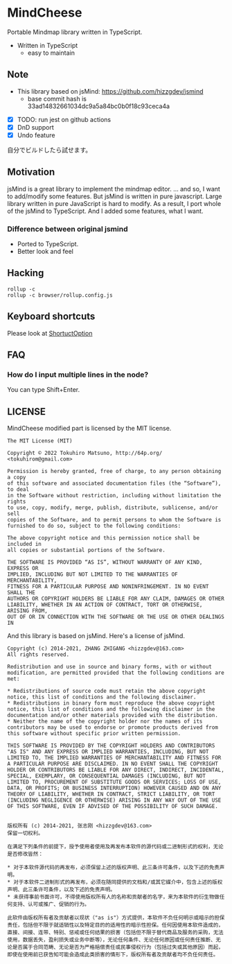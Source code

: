 # MindCheese

Portable Mindmap library written in TypeScript.

- Written in TypeScript
  - easy to maintain

## **Note**

- This library based on jsMind: https://github.com/hizzgdev/jsmind
  - base commit hash is 33ad14832661034dc9a5a84bc0b0f18c93ceca4a
- [x] TODO: run jest on github actions
- [x] DnD support
- [x] Undo feature

自分でビルドしたら試せます。

## Motivation

jsMind is a great library to implement the mindmap editor.
... and so, I want to add/modify some features. But jsMind is written in pure javascript.
Large library written in pure JavaScript is hard to modify.
As a result, I port whole of the jsMind to TypeScript. And I added some features, what I want.

### Difference between original jsmind

- Ported to TypeScript.
- Better look and feel

## Hacking

    rollup -c
    rollup -c browser/rollup.config.js

## Keyboard shortcuts

Please look at [ShortuctOption](https://github.com/tokuhirom/mindcheese/blob/main/src/mindmap/MindOption.ts#L32-L45)

## FAQ

### How do I input multiple lines in the node?

You can type Shift+Enter.

## LICENSE

MindCheese modified part is licensed by the MIT license.

    The MIT License (MIT)

    Copyright © 2022 Tokuhiro Matsuno, http://64p.org/ <tokuhirom@gmail.com>

    Permission is hereby granted, free of charge, to any person obtaining a copy
    of this software and associated documentation files (the “Software”), to deal
    in the Software without restriction, including without limitation the rights
    to use, copy, modify, merge, publish, distribute, sublicense, and/or sell
    copies of the Software, and to permit persons to whom the Software is
    furnished to do so, subject to the following conditions:

    The above copyright notice and this permission notice shall be included in
    all copies or substantial portions of the Software.

    THE SOFTWARE IS PROVIDED “AS IS”, WITHOUT WARRANTY OF ANY KIND, EXPRESS OR
    IMPLIED, INCLUDING BUT NOT LIMITED TO THE WARRANTIES OF MERCHANTABILITY,
    FITNESS FOR A PARTICULAR PURPOSE AND NONINFRINGEMENT. IN NO EVENT SHALL THE
    AUTHORS OR COPYRIGHT HOLDERS BE LIABLE FOR ANY CLAIM, DAMAGES OR OTHER
    LIABILITY, WHETHER IN AN ACTION OF CONTRACT, TORT OR OTHERWISE, ARISING FROM,
    OUT OF OR IN CONNECTION WITH THE SOFTWARE OR THE USE OR OTHER DEALINGS IN

And this library is based on jsMind. Here's a license of jsMind.

    Copyright (c) 2014-2021, ZHANG ZHIGANG <hizzgdev@163.com>
    All rights reserved.

    Redistribution and use in source and binary forms, with or without modification, are permitted provided that the following conditions are met:

    * Redistributions of source code must retain the above copyright notice, this list of conditions and the following disclaimer.
    * Redistributions in binary form must reproduce the above copyright notice, this list of conditions and the following disclaimer in the documentation and/or other materials provided with the distribution.
    * Neither the name of the copyright holder nor the names of its contributors may be used to endorse or promote products derived from this software without specific prior written permission.

    THIS SOFTWARE IS PROVIDED BY THE COPYRIGHT HOLDERS AND CONTRIBUTORS "AS IS" AND ANY EXPRESS OR IMPLIED WARRANTIES, INCLUDING, BUT NOT LIMITED TO, THE IMPLIED WARRANTIES OF MERCHANTABILITY AND FITNESS FOR A PARTICULAR PURPOSE ARE DISCLAIMED. IN NO EVENT SHALL THE COPYRIGHT HOLDER OR CONTRIBUTORS BE LIABLE FOR ANY DIRECT, INDIRECT, INCIDENTAL, SPECIAL, EXEMPLARY, OR CONSEQUENTIAL DAMAGES (INCLUDING, BUT NOT LIMITED TO, PROCUREMENT OF SUBSTITUTE GOODS OR SERVICES; LOSS OF USE, DATA, OR PROFITS; OR BUSINESS INTERRUPTION) HOWEVER CAUSED AND ON ANY THEORY OF LIABILITY, WHETHER IN CONTRACT, STRICT LIABILITY, OR TORT (INCLUDING NEGLIGENCE OR OTHERWISE) ARISING IN ANY WAY OUT OF THE USE OF THIS SOFTWARE, EVEN IF ADVISED OF THE POSSIBILITY OF SUCH DAMAGE.


    版权所有 (c) 2014-2021, 张志刚 <hizzgdev@163.com>
    保留一切权利。

    在满足下列条件的前提下，授予使用者使用及再发布本软件的源代码或二进制形式的权利，无论是否修改皆然：

    * 对于本软件源代码的再发布，必须保留上述的版权声明、此三条许可条件，以及下述的免责声明。
    * 对于本软件二进制形式的再发布，必须在随同提供的文档和/或其它媒介中，包含上述的版权声明、此三条许可条件，以及下述的免责声明。
    * 未获得事前书面许可，不得使用版权所有人的名称和贡献者的名字，来为本软件的衍生物做任何支持、认可或推广、促销的行为。

    此软件由版权所有者及贡献者以现状（"as is"）方式提供，本软件不负任何明示或暗示的担保责任，包括但不限于就适销性以及特定目的的适用性的暗示性担保。任何因使用本软件造成的，直接、间接、连带、特别、惩戒或任何结果的损害（包括但不限于替代商品及服务的采购，无法使用，数据丢失，盈利损失或业务中断等），无论任何条件、无论任何原因或任何责任推断、无论是否属于合同范畴、无论是否为严格赔偿责任或民事侵权行为（包括过失或其他原因）而起，即使在使用前已获告知可能会造成此类损害的情形下，版权所有者及贡献者均不负任何责任。
